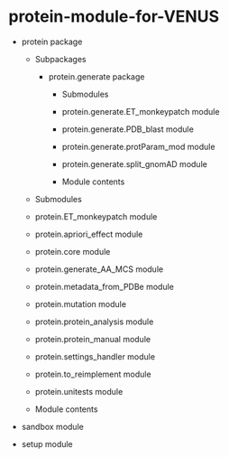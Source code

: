 # protein-module-for-VENUS


* protein package


    * Subpackages


        * protein.generate package


            * Submodules


            * protein.generate.ET_monkeypatch module


            * protein.generate.PDB_blast module


            * protein.generate.protParam_mod module


            * protein.generate.split_gnomAD module


            * Module contents


    * Submodules


    * protein.ET_monkeypatch module


    * protein.apriori_effect module


    * protein.core module


    * protein.generate_AA_MCS module


    * protein.metadata_from_PDBe module


    * protein.mutation module


    * protein.protein_analysis module


    * protein.protein_manual module


    * protein.settings_handler module


    * protein.to_reimplement module


    * protein.unitests module


    * Module contents


* sandbox module


* setup module

